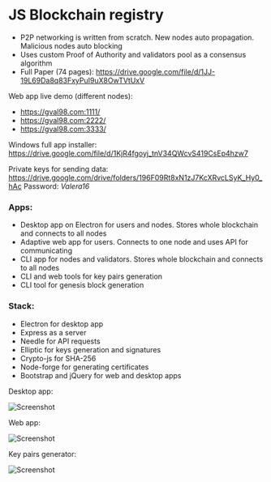 # JS Blockchain registry

- P2P networking is written from scratch. New nodes auto propagation. Malicious nodes auto blocking
- Uses custom Proof of Authority and validators pool as a consensus algorithm
- Full Paper (74 pages): https://drive.google.com/file/d/1JJ-19L69Da8q83FxyPuI9uX8OwTVtUxV

Web app live demo (different nodes):
- https://gval98.com:1111/
- https://gval98.com:2222/
- https://gval98.com:3333/

Windows full app installer: https://drive.google.com/file/d/1KjR4fgoyj_tnV34QWcvS419CsEp4hzw7

Private keys for sending data: https://drive.google.com/drive/folders/196F09Rt8xN1zJ7KcXRvcLSyK_Hy0_hAc
Раsswоrd: *Valera16*

### Apps:
- Desktop app on Electron for users and nodes. Stores whole blockchain and connects to all nodes
- Adaptive web app for users. Connects to one node and uses API for communicating
- CLI app for nodes and validators. Stores whole blockchain and connects to all nodes
- CLI and web tools for key pairs generation
- CLI tool for genesis block generation

### Stack:

- Electron for desktop app
- Express as a server
- Needle for API requests
- Elliptic for keys generation and signatures
- Crypto-js for SHA-256
- Node-forge for generating certificates
- Bootstrap and jQuery for web and desktop apps 


Desktop app:

![Screenshot](https://i.ibb.co/VqbD5Q1/bc-1.png)

Web app:

![Screenshot](https://i.ibb.co/jTFfMqj/bc-2.jpg)

Key pairs generator:

![Screenshot](https://i.ibb.co/ZYN8R7D/bc-3.png)